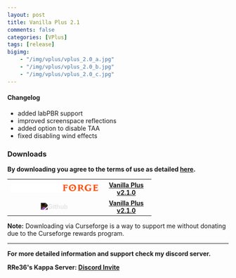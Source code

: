 ```yaml
---
layout: post
title: Vanilla Plus 2.1
comments: false
categories: [VPlus]
tags: [release]
bigimg: 
    - "/img/vplus/vplus_2.0_a.jpg"
    - "/img/vplus/vplus_2.0_b.jpg"
    - "/img/vplus/vplus_2.0_c.jpg"
---
```


#### Changelog

* added labPBR support
* improved screenspace reflections
* added option to disable TAA
* fixed disabling wind effects

### **Downloads**

**By downloading you agree to the terms of use as detailed [here](https://rre36.github.io/glProjectsWeb/license/).**

<table style="width:65%; border:none; background:none">
    <tr style="border:none; background:none; height: 40px">
        <th style="width:40%; border:none; background:none">
            <a href="https://www.curseforge.com/minecraft/customization/vanilla-plus-shader">
            <img alt="Curseforge" style="max-width:200px" src="https://raw.githubusercontent.com/rre36/rre36.github.io/master/img/curseforge.png"></a>
        </th>
        <th style="width:40%; border:none; background:none">
            <a href="https://www.curseforge.com/minecraft/customization/vanilla-plus-shader/files/2875603">Vanilla Plus v2.1.0</a>
        </th>
    </tr>
    <tr style="border:none; background:none; height: 40px">
        <th style="width:40%; border:none; background:none">
            <img alt="Github" style="max-width:100px; filter:invert(100%)" src="https://github.githubassets.com/images/modules/logos_page/GitHub-Logo.png">
        </th>
        <th style="width:40%; border:none; background:none">
            <a href="https://github.com/rre36/vplus_web/releases/download/v2.1.0/VPlus_v2.1.0.zip">Vanilla Plus v2.1.0</a>
        </th>
    </tr>
</table>

**Note:** Downloading via Curseforge is a way to support me without donating due to the Curseforge rewards program.

***

**For more detailed information and support check my discord server.**

**RRe36's Kappa Server: [Discord Invite](https://discord.gg/y5xzQ6H)**